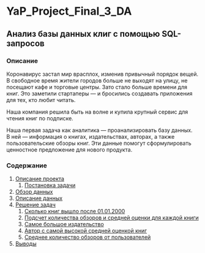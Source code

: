 # YaP_Project_Final_3_DA
## Анализ базы данных клиг с помощью SQL-запросов
### Описание

Коронавирус застал мир врасплох, изменив привычный порядок вещей. В свободное время жители городов больше не выходят на улицу, не посещают кафе и торговые центры. Зато стало больше времени для книг. Это заметили стартаперы — и бросились создавать приложения для тех, кто любит читать.

Наша компания решила быть на волне и купила крупный сервис для чтения книг по подписке. 

Наша первая задача как аналитика — проанализировать базу данных.<br>
В ней — информация о книгах, издательствах, авторах, а также пользовательские обзоры книг. Эти данные помогут сформулировать ценностное предложение для нового продукта.

### Содержание

1. [Описание проекта](#describe)
   1. [Постановка задачи](#task)
2. [Обзор данных](#view)
3. [Описание данных](#data)
4. [Решение задач](#queries)
   1. [Сколько книг вышло после 01.01.2000](#q1)
   2. [Подсчет количества обзоров и средней оценки для каждой книги](#q2)
   3. [Самое большое издательство](#q3)
   4. [Автор с самой высокой средней оценкой книг](#q4)
   5. [Среднее количество обзоров от пользователей](#q5)
5. [Выводы](#resume)
